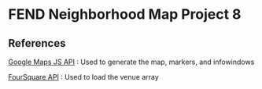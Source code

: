 # FEND Neighborhood Map Project 8

## References

[Google Maps JS API](https://developers.google.com/maps/documentation/javascript/tutorial) : Used to generate the map, markers, and infowindows

[FourSquare API](https://foursquare.com/developers/apps) : Used to load the venue array